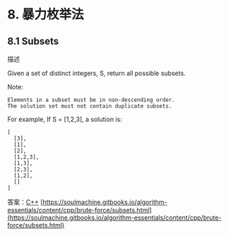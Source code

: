 # 8. 暴力枚举法
## 8.1 Subsets
描述

Given a set of distinct integers, S, return all possible subsets.

Note:

    Elements in a subset must be in non-descending order.
    The solution set must not contain duplicate subsets.

For example, If S = [1,2,3], a solution is:

``` cpp-objdump
[
  [3],
  [1],
  [2],
  [1,2,3],
  [1,3],
  [2,3],
  [1,2],
  []
]
```
答案：[C++](code/8.1.hpp) [https://soulmachine.gitbooks.io/algorithm-essentials/content/cpp/brute-force/subsets.html](https://soulmachine.gitbooks.io/algorithm-essentials/content/cpp/brute-force/subsets.html)
